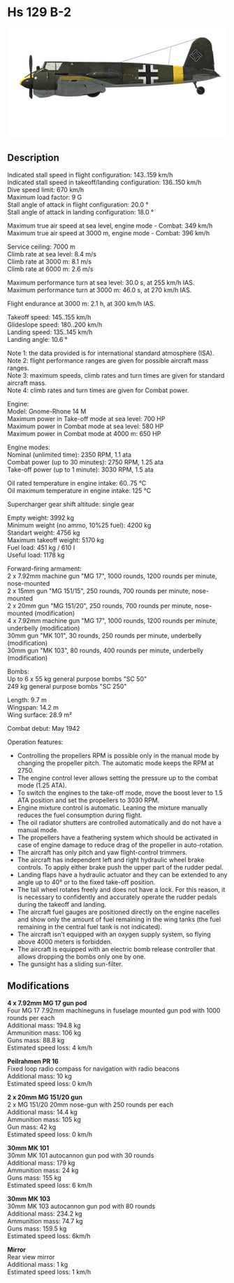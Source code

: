 # Hs 129 B-2

![hs129b2](../images/planes/hs129b2.png)

## Description

Indicated stall speed in flight configuration: 143..159 km/h  
Indicated stall speed in takeoff/landing configuration: 136..150 km/h  
Dive speed limit: 670 km/h  
Maximum load factor: 9 G  
Stall angle of attack in flight configuration: 20.0 °  
Stall angle of attack in landing configuration: 18.0 °  
  
Maximum true air speed at sea level, engine mode - Combat: 349 km/h  
Maximum true air speed at 3000 m, engine mode - Combat: 396 km/h  
  
Service ceiling: 7000 m  
Climb rate at sea level: 8.4 m/s  
Climb rate at 3000 m: 8.1 m/s  
Climb rate at 6000 m: 2.6 m/s  
  
Maximum performance turn at sea level: 30.0 s, at 255 km/h IAS.  
Maximum performance turn at 3000 m: 46.0 s, at 270 km/h IAS.  
  
Flight endurance at 3000 m: 2.1 h, at 300 km/h IAS.  
  
Takeoff speed: 145..155 km/h  
Glideslope speed: 180..200 km/h  
Landing speed: 135..145 km/h  
Landing angle: 10.6 °  
  
Note 1: the data provided is for international standard atmosphere (ISA).  
Note 2: flight performance ranges are given for possible aircraft mass ranges.  
Note 3: maximum speeds, climb rates and turn times are given for standard aircraft mass.  
Note 4: climb rates and turn times are given for Combat power.  
  
Engine:  
Model: Gnome-Rhone 14 M  
Maximum power in Take-off mode at sea level: 700 HP  
Maximum power in Combat mode at sea level: 580 HP  
Maximum power in Combat mode at 4000 m: 650 HP  
  
Engine modes:  
Nominal (unlimited time): 2350 RPM, 1.1 ata  
Combat power (up to 30 minutes): 2750 RPM, 1.25 ata  
Take-off power (up to 1 minute): 3030 RPM, 1.5 ata  
  
Oil rated temperature in engine intake: 60..75 °C  
Oil maximum temperature in engine intake: 125 °C  
  
Supercharger gear shift altitude: single gear  
  
Empty weight: 3992 kg  
Minimum weight (no ammo, 10%25 fuel): 4200 kg  
Standart weight: 4756 kg  
Maximum takeoff weight: 5170 kg  
Fuel load: 451 kg / 610 l  
Useful load: 1178 kg  
  
Forward-firing armament:  
2 x 7.92mm machine gun "MG 17", 1000 rounds, 1200 rounds per minute, nose-mounted  
2 x 15mm gun "MG 151/15", 250 rounds, 700 rounds per minute, nose-mounted  
2 x 20mm gun "MG 151/20", 250 rounds, 700 rounds per minute, nose-mounted (modification)  
4 x 7.92mm machine gun "MG 17", 1000 rounds, 1200 rounds per minute, underbelly (modification)  
30mm gun "MK 101", 30 rounds, 250 rounds per minute, underbelly (modification)  
30mm gun "MK 103", 80 rounds, 400 rounds per minute, underbelly (modification)  
  
Bombs:  
Up to 6 x 55 kg general purpose bombs "SC 50"  
249 kg general purpose bombs "SC 250"  
  
Length: 9.7 m  
Wingspan: 14.2 m  
Wing surface: 28.9 m²  
  
Combat debut: May 1942  
  
Operation features:  
- Controlling the propellers RPM is possible only in the manual mode by changing the propeller pitch. The automatic mode keeps the RPM at 2750.  
- The engine control lever allows setting the pressure up to the combat mode (1.25 ATA).  
- To switch the engines to the take-off mode, move the boost lever to 1.5 ATA position and set the propellers to 3030 RPM.  
- Engine mixture control is automatic. Leaning the mixture manually reduces the fuel consumption during flight.  
- The oil radiator shutters are controlled automatically and do not have a manual mode.  
- The propellers have a feathering system which should be activated in case of engine damage to reduce drag of the propeller in auto-rotation.  
- The aircraft has only pitch and yaw flight-control trimmers.  
- The aircraft has independent left and right hydraulic wheel brake controls. To apply either brake push the upper part of the rudder pedal.  
- Landing flaps have a hydraulic actuator and they can be extended to any angle up to 40° or to the fixed take-off position.  
- The tail wheel rotates freely and does not have a lock. For this reason, it is necessary to confidently and accurately operate the rudder pedals during the takeoff and landing.  
- The aircraft fuel gauges are positioned directly on the engine nacelles and show only the amount of fuel remaining in the wing tanks (the fuel remaining in the central fuel tank is not indicated).  
- The aircraft isn't equipped with an oxygen supply system, so flying above 4000 meters is forbidden.  
- The aircraft is equipped with an electric bomb release controller that allows dropping the bombs only one by one.  
- The gunsight has a sliding sun-filter.

## Modifications

**4 x 7.92mm MG 17 gun pod**  
Four MG 17 7.92mm machineguns in fuselage mounted gun pod with 1000 rounds per each  
Additional mass: 194.8 kg  
Ammunition mass: 106 kg  
Guns mass: 88.8 kg  
Estimated speed loss: 4 km/h

**Peilrahmen PR 16**  
Fixed loop radio compass for navigation with radio beacons  
Additional mass: 10 kg  
Estimated speed loss: 0 km/h

**2 x 20mm MG 151/20 gun**  
2 x MG 151/20 20mm nose-gun with 250 rounds per each  
Additional mass: 14.4 kg  
Ammunition mass: 105 kg  
Gun mass: 42 kg  
Estimated speed loss: 0 km/h

**30mm MK 101**  
30mm MK 101 autocannon gun pod with 30 rounds  
Additional mass: 179 kg  
Ammunition mass: 24 kg  
Guns mass: 155 kg  
Estimated speed loss: 6 km/h

**30mm MK 103**  
30mm MK 103 autocannon gun pod with 80 rounds  
Additional mass: 234.2 kg  
Ammunition mass: 74.7 kg  
Guns mass: 159.5 kg  
Estimated speed loss: 6km/h

**Mirror**  
Rear view mirror  
Additional mass: 1 kg  
Estimated speed loss: 1 km/h
